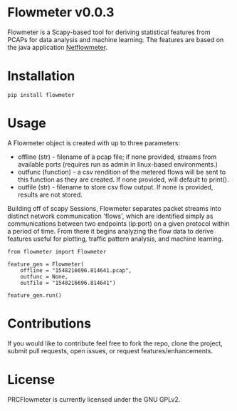 # Flowmeter v0.0.3
Flowmeter is a Scapy-based tool for deriving statistical features from PCAPs for data analysis and machine learning. The features are based on the java application <a href=http://netflow.ca/>Netflowmeter</a>.


# Installation
```pip install flowmeter```


# Usage
A Flowmeter object is created with up to three parameters:

* offline (str) - filename of a pcap file; if none provided, streams from available ports (requires run as admin in linux-based environments.)
* outfunc (function) - a csv rendition of the metered flows will be sent to this function as they are created. If none provided, will default to print().
* outfile (str) - filename to store csv flow output. If none is provided, results are not stored.

Building off of scapy Sessions, Flowmeter separates packet streams into distinct network communication 'flows', which are identified simply as communications between two endpoints (ip:port) on a given protocol within a period of time. From there it begins analyzing the flow data to derive features useful for plotting, traffic pattern analysis, and machine learning.

```
from flowmeter import Flowmeter

feature_gen = Flowmeter(
    offline = "1548216696.814641.pcap",
    outfunc = None,
    outfile = "1548216696.814641")

feature_gen.run()

```

# Contributions
If you would like to contribute feel free to fork the repo, clone the project, submit pull requests, open issues, or request features/enhancements.

# License
PRCFlowmeter is currently licensed under the GNU GPLv2.
